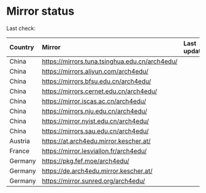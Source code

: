 <script src="./time.js"></script>
# Mirror status
Last check: <script type="text/javascript">localize(1710882940.6293426);</script>

|Country|Mirror|Last update|
|:------|:-----|:----------|
|China|https://mirrors.tuna.tsinghua.edu.cn/arch4edu/|<script type="text/javascript">localize(1710829967);</script>|
|China|https://mirrors.aliyun.com/arch4edu/|<script type="text/javascript">localize(1710829967);</script>|
|China|https://mirrors.bfsu.edu.cn/arch4edu/|<script type="text/javascript">localize(1710872950);</script>|
|China|https://mirrors.cernet.edu.cn/arch4edu/|<script type="text/javascript">localize(1710872950);</script>|
|China|https://mirror.iscas.ac.cn/arch4edu/|<script type="text/javascript">localize(1710829967);</script>|
|China|https://mirrors.nju.edu.cn/arch4edu/|<script type="text/javascript">localize(1710786591);</script>|
|China|https://mirror.nyist.edu.cn/arch4edu/|<script type="text/javascript">localize(1710872950);</script>|
|China|https://mirrors.sau.edu.cn/arch4edu/|<script type="text/javascript">localize(1710829967);</script>|
|Austria|https://at.arch4edu.mirror.kescher.at/|<script type="text/javascript">localize(1710872950);</script>|
|France|https://mirror.lesviallon.fr/arch4edu/|<script type="text/javascript">localize(1710829967);</script>|
|Germany|https://pkg.fef.moe/arch4edu/|<script type="text/javascript">localize(1710872950);</script>|
|Germany|https://de.arch4edu.mirror.kescher.at/|<script type="text/javascript">localize(1710872950);</script>|
|Germany|https://mirror.sunred.org/arch4edu/|<script type="text/javascript">localize(1710872950);</script>|

<script src="./tablefilter/tablefilter.js"></script>
<script src="./table.js"></script>
